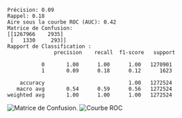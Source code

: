 ```
Précision: 0.09
Rappel: 0.18
Aire sous la courbe ROC (AUC): 0.42
Matrice de Confusion:
[[1267966    2935]
 [   1330     293]]
Rapport de Classification :
               precision    recall  f1-score   support

           0       1.00      1.00      1.00   1270901
           1       0.09      0.18      0.12      1623

    accuracy                           1.00   1272524
   macro avg       0.54      0.59      0.56   1272524
weighted avg       1.00      1.00      1.00   1272524
```
![Matrice de Confusion.](https://github.com/SebastienCherki/G2_P5-ML/blob/main/Mod%C3%A8le/LGBMClassifier/Matrice%20de%20Confusion.png)
![Courbe ROC](https://github.com/SebastienCherki/G2_P5-ML/blob/main/Mod%C3%A8le/LGBMClassifier/ROC.png)
